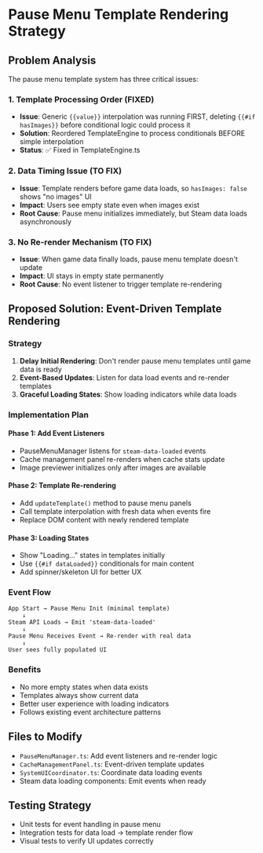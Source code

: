 # Pause Menu Template Rendering Strategy

## Problem Analysis

The pause menu template system has three critical issues:

### 1. Template Processing Order (FIXED)
- **Issue**: Generic `{{value}}` interpolation was running FIRST, deleting `{{#if hasImages}}` before conditional logic could process it
- **Solution**: Reordered TemplateEngine to process conditionals BEFORE simple interpolation
- **Status**: ✅ Fixed in TemplateEngine.ts

### 2. Data Timing Issue (TO FIX)
- **Issue**: Template renders before game data loads, so `hasImages: false` shows "no images" UI
- **Impact**: Users see empty state even when images exist
- **Root Cause**: Pause menu initializes immediately, but Steam data loads asynchronously

### 3. No Re-render Mechanism (TO FIX)
- **Issue**: When game data finally loads, pause menu template doesn't update
- **Impact**: UI stays in empty state permanently
- **Root Cause**: No event listener to trigger template re-rendering

## Proposed Solution: Event-Driven Template Rendering

### Strategy
1. **Delay Initial Rendering**: Don't render pause menu templates until game data is ready
2. **Event-Based Updates**: Listen for data load events and re-render templates
3. **Graceful Loading States**: Show loading indicators while data loads

### Implementation Plan

#### Phase 1: Add Event Listeners
- PauseMenuManager listens for `steam-data-loaded` events
- Cache management panel re-renders when cache stats update
- Image previewer initializes only after images are available

#### Phase 2: Template Re-rendering
- Add `updateTemplate()` method to pause menu panels  
- Call template interpolation with fresh data when events fire
- Replace DOM content with newly rendered template

#### Phase 3: Loading States
- Show "Loading..." states in templates initially
- Use `{{#if dataLoaded}}` conditionals for main content
- Add spinner/skeleton UI for better UX

### Event Flow
```
App Start → Pause Menu Init (minimal template)
    ↓
Steam API Loads → Emit 'steam-data-loaded' 
    ↓
Pause Menu Receives Event → Re-render with real data
    ↓
User sees fully populated UI
```

### Benefits
- No more empty states when data exists
- Templates always show current data
- Better user experience with loading indicators
- Follows existing event architecture patterns

## Files to Modify
- `PauseMenuManager.ts`: Add event listeners and re-render logic
- `CacheManagementPanel.ts`: Event-driven template updates  
- `SystemUICoordinator.ts`: Coordinate data loading events
- Steam data loading components: Emit events when ready

## Testing Strategy
- Unit tests for event handling in pause menu
- Integration tests for data load → template render flow
- Visual tests to verify UI updates correctly